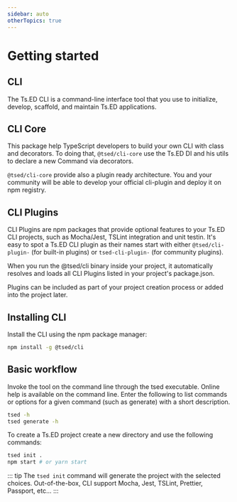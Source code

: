```yaml
---
sidebar: auto
otherTopics: true
---
```


# Getting started

## CLI

The Ts.ED CLI is a command-line interface tool that you use to initialize, develop, scaffold, and maintain Ts.ED applications.

## CLI Core

This package help TypeScript developers to build your own CLI with class and decorators. To doing that,
`@tsed/cli-core` use the Ts.ED DI and his utils to declare a new Command via decorators.

`@tsed/cli-core` provide also a plugin ready architecture. You and your community will be able to develop your official cli-plugin and deploy it on npm registry.

## CLI Plugins

CLI Plugins are npm packages that provide optional features to your Ts.ED CLI projects, such as Mocha/Jest, TSLint integration and unit testin.
It's easy to spot a Ts.ED CLI plugin as their names start with either `@tsed/cli-plugin-` (for built-in plugins) or `tsed-cli-plugin-` (for community plugins).

When you run the @tsed/cli binary inside your project, it automatically resolves and loads all CLI Plugins listed in your project's package.json.

Plugins can be included as part of your project creation process or added into the project later. 

## Installing CLI

Install the CLI using the npm package manager: 

```bash
npm install -g @tsed/cli
```

## Basic workflow

Invoke the tool on the command line through the tsed executable. 
Online help is available on the command line. Enter the following to list commands or options for a given command (such as generate) with a short description.

```bash
tsed -h
tsed generate -h
```

To create a Ts.ED project create a new directory and use the following commands:

```bash
tsed init .
npm start # or yarn start
```

::: tip
The `tsed init` command will generate the project with the selected choices. Out-of-the-box, CLI support
Mocha, Jest, TSLint, Prettier, Passport, etc...
:::

